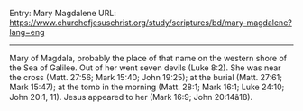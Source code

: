 Entry: Mary Magdalene
URL: https://www.churchofjesuschrist.org/study/scriptures/bd/mary-magdalene?lang=eng

---

Mary of Magdala, probably the place of that name on the western shore of the Sea of Galilee. Out of her went seven devils (Luke 8:2). She was near the cross (Matt. 27:56; Mark 15:40; John 19:25); at the burial (Matt. 27:61; Mark 15:47); at the tomb in the morning (Matt. 28:1; Mark 16:1; Luke 24:10; John 20:1, 11). Jesus appeared to her (Mark 16:9; John 20:14â18).
